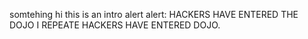 somtehing hi this is an intro
alert alert: HACKERS HAVE ENTERED THE DOJO I REPEATE HACKERS HAVE ENTERED DOJO.

